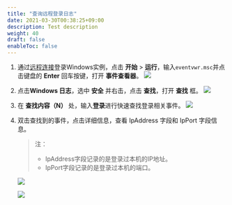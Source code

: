 ```yaml
---
title: "查询远程登录日志"
date: 2021-03-30T00:38:25+09:00
description: Test description
weight: 40
draft: false
enableToc: false
---
```




1. 通过[远程连接](https://help.aliyun.com/document_detail/25435.htm?spm=a2c4g.11186623.2.7.338b5961kgQ7yx)登录Windows实例，点击 **开始** > **运行**，输入`eventvwr.msc`并点击键盘的 **Enter** 回车按键，打开 **事件查看器**。
   ![](../../../_images/windowsloginlog1.png)

2. 点击**Windows 日志**，选中 **安全** 并右击，点击 **查找**，打开 **查找** 框。
   ![](../../../_images/windowsloginlog2.png)

3. 在 **查找内容（N）** 处，输入**登录**进行快速查找登录相关事件。
   ![](../../../_images/windowsloginlog3.png)

4. 双击查找到的事件，点击详细信息，查看 IpAddress 字段和 IpPort 字段信息。

   > 注：
   >
   > - IpAddress字段记录的是登录过本机的IP地址。
   > - IpPort字段记录的是登录过本机的端口。

   

   

   ![](../../../_images/windowsloginlog4.png)

   ![](../../../_images/windowsloginlog5.png)